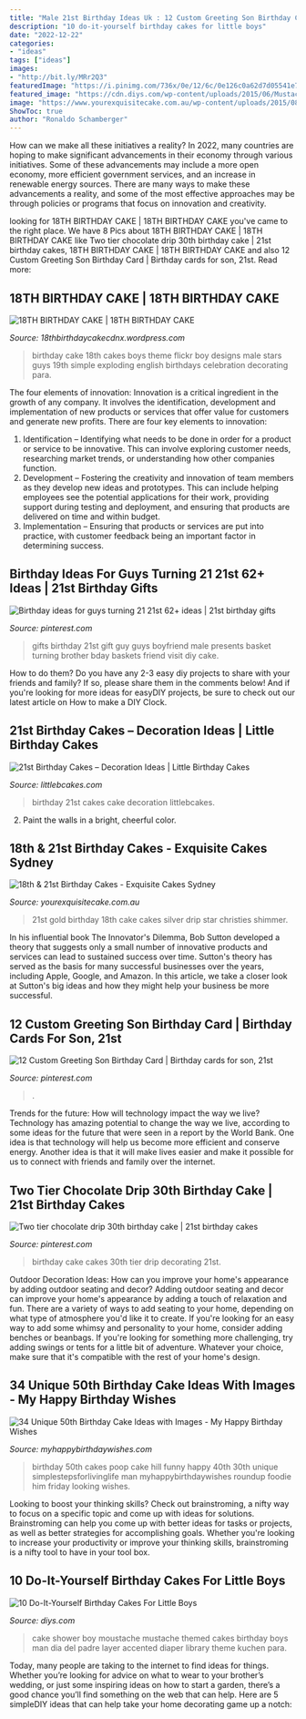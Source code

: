 ```yaml
---
title: "Male 21st Birthday Ideas Uk : 12 Custom Greeting Son Birthday Card"
description: "10 do-it-yourself birthday cakes for little boys"
date: "2022-12-22"
categories:
- "ideas"
tags: ["ideas"]
images:
- "http://bit.ly/MRr2Q3"
featuredImage: "https://i.pinimg.com/736x/0e/12/6c/0e126c0a62d7d05541e77dfa42f59bc0.jpg"
featured_image: "https://cdn.diys.com/wp-content/uploads/2015/06/Mustache-Accented-Cake.jpg"
image: "https://www.yourexquisitecake.com.au/wp-content/uploads/2015/08/21st-cake-black-and-gold-e1519548120240.jpg"
ShowToc: true
author: "Ronaldo Schamberger"
---
```



How can we make all these initiatives a reality?
In 2022, many countries are hoping to make significant advancements in their economy through various initiatives. Some of these advancements may include a more open economy, more efficient government services, and an increase in renewable energy sources. There are many ways to make these advancements a reality, and some of the most effective approaches may be through policies or programs that focus on innovation and creativity.

	

		
looking for 18TH BIRTHDAY CAKE | 18TH BIRTHDAY CAKE you've came to the right place. We have 8 Pics about 18TH BIRTHDAY CAKE | 18TH BIRTHDAY CAKE like Two tier chocolate drip 30th birthday cake | 21st birthday cakes, 18TH BIRTHDAY CAKE | 18TH BIRTHDAY CAKE and also 12 Custom Greeting Son Birthday Card | Birthday cards for son, 21st. Read more:
		
    
## 18TH BIRTHDAY CAKE | 18TH BIRTHDAY CAKE

<img loading=lazy src="http://bit.ly/MRr2Q3" onerror="this.onerror=null;this.src='https://tse2.mm.bing.net/th?id=OIP.NeeheXJlkY0_KKC8s9FCjAHaJ4&amp;pid=15.1';" alt="18TH BIRTHDAY CAKE | 18TH BIRTHDAY CAKE">

_Source: 18thbirthdaycakecdnx.wordpress.com_

>birthday cake 18th cakes boys theme flickr boy designs male stars guys 19th simple exploding english birthdays celebration decorating para. 

	

The four elements of innovation:
Innovation is a critical ingredient in the growth of any company. It involves the identification, development and implementation of new products or services that offer value for customers and generate new profits.
There are four key elements to innovation:
1) Identification – Identifying what needs to be done in order for a product or service to be innovative. This can involve exploring customer needs, researching market trends, or understanding how other companies function.
2) Development – Fostering the creativity and innovation of team members as they develop new ideas and prototypes. This can include helping employees see the potential applications for their work, providing support during testing and deployment, and ensuring that products are delivered on time and within budget. 
3) Implementation – Ensuring that products or services are put into practice, with customer feedback being an important factor in determining success.

    
## Birthday Ideas For Guys Turning 21 21st 62+ Ideas | 21st Birthday Gifts

<img loading=lazy src="https://i.pinimg.com/736x/15/91/d9/1591d918848bebecf52ff610c88fbe20.jpg" onerror="this.onerror=null;this.src='https://tse4.mm.bing.net/th?id=OIP.kFZZACn-QNgrML5cGsUIAgAAAA&amp;pid=15.1';" alt="Birthday ideas for guys turning 21 21st 62+ ideas | 21st birthday gifts">

_Source: pinterest.com_

>gifts birthday 21st gift guy guys boyfriend male presents basket turning brother bday baskets friend visit diy cake. 

	

How to do them?
Do you have any 2-3 easy diy projects to share with your friends and family? If so, please share them in the comments below! And if you're looking for more ideas for easyDIY projects, be sure to check out our latest article on How to make a DIY Clock.

    
## 21st Birthday Cakes – Decoration Ideas | Little Birthday Cakes

<img loading=lazy src="https://www.littlebcakes.com/wp-content/uploads/2014/02/Pictures-of-21st-Birthday-Cakes.jpg" onerror="this.onerror=null;this.src='https://tse3.mm.bing.net/th?id=OIP.V12uRka9KQnKLhVF543CgwHaFj&amp;pid=15.1';" alt="21st Birthday Cakes – Decoration Ideas | Little Birthday Cakes">

_Source: littlebcakes.com_

>birthday 21st cakes cake decoration littlebcakes. 

	

2. Paint the walls in a bright, cheerful color.

    
## 18th &amp; 21st Birthday Cakes - Exquisite Cakes Sydney

<img loading=lazy src="https://www.yourexquisitecake.com.au/wp-content/uploads/2015/08/21st-cake-black-and-gold-e1519548120240.jpg" onerror="this.onerror=null;this.src='https://tse3.mm.bing.net/th?id=OIP.40S296y8ApdBxZ63HzdE3QHaHe&amp;pid=15.1';" alt="18th &amp; 21st Birthday Cakes - Exquisite Cakes Sydney">

_Source: yourexquisitecake.com.au_

>21st gold birthday 18th cake cakes silver drip star christies shimmer. 

	

In his influential book The Innovator's Dilemma, Bob Sutton developed a theory that suggests only a small number of innovative products and services can lead to sustained success over time. Sutton's theory has served as the basis for many successful businesses over the years, including Apple, Google, and Amazon. In this article, we take a closer look at Sutton's big ideas and how they might help your business be more successful.

    
## 12 Custom Greeting Son Birthday Card | Birthday Cards For Son, 21st

<img loading=lazy src="https://i.pinimg.com/736x/0e/12/6c/0e126c0a62d7d05541e77dfa42f59bc0.jpg" onerror="this.onerror=null;this.src='https://tse4.mm.bing.net/th?id=OIP.pbiKOGsZz4QDOqhfgID9AQHaK2&amp;pid=15.1';" alt="12 Custom Greeting Son Birthday Card | Birthday cards for son, 21st">

_Source: pinterest.com_

>. 

	

Trends for the future: How will technology impact the way we live?
Technology has amazing potential to change the way we live, according to some ideas for the future that were seen in a report by the World Bank. One idea is that technology will help us become more efficient and conserve energy. Another idea is that it will make lives easier and make it possible for us to connect with friends and family over the internet.

    
## Two Tier Chocolate Drip 30th Birthday Cake | 21st Birthday Cakes

<img loading=lazy src="https://i.pinimg.com/736x/1f/8a/17/1f8a17edcd414db0e4734107212d7e6b--th-cake-th-birthday-cakes.jpg" onerror="this.onerror=null;this.src='https://tse1.mm.bing.net/th?id=OIP.-jRie77F137UT67WY89RZAHaNK&amp;pid=15.1';" alt="Two tier chocolate drip 30th birthday cake | 21st birthday cakes">

_Source: pinterest.com_

>birthday cake cakes 30th tier drip decorating 21st. 

	

Outdoor Decoration Ideas: How can you improve your home's appearance by adding outdoor seating and decor?
Adding outdoor seating and decor can improve your home's appearance by adding a touch of relaxation and fun. There are a variety of ways to add seating to your home, depending on what type of atmosphere you'd like it to create. If you're looking for an easy way to add some whimsy and personality to your home, consider adding benches or beanbags. If you're looking for something more challenging, try adding swings or tents for a little bit of adventure. Whatever your choice, make sure that it's compatible with the rest of your home's design.

    
## 34 Unique 50th Birthday Cake Ideas With Images - My Happy Birthday Wishes

<img loading=lazy src="https://www.myhappybirthdaywishes.com/wp-content/uploads/2016/09/poop-50th-birthday-cakes-for-men.jpg" onerror="this.onerror=null;this.src='https://tse4.mm.bing.net/th?id=OIP.xMkp6_iBoAMuB7lp4HfQTgHaNd&amp;pid=15.1';" alt="34 Unique 50th Birthday Cake Ideas with Images - My Happy Birthday Wishes">

_Source: myhappybirthdaywishes.com_

>birthday 50th cakes poop cake hill funny happy 40th 30th unique simplestepsforlivinglife man myhappybirthdaywishes roundup foodie him friday looking wishes. 

	

Looking to boost your thinking skills? Check out brainstroming, a nifty way to focus on a specific topic and come up with ideas for solutions. Brainstroming can help you come up with better ideas for tasks or projects, as well as better strategies for accomplishing goals. Whether you're looking to increase your productivity or improve your thinking skills, brainstroming is a nifty tool to have in your tool box.

    
## 10 Do-It-Yourself Birthday Cakes For Little Boys

<img loading=lazy src="https://cdn.diys.com/wp-content/uploads/2015/06/Mustache-Accented-Cake.jpg" onerror="this.onerror=null;this.src='https://tse1.mm.bing.net/th?id=OIP.Y5kUbagnS-GOPFUSlcS6wQHaL9&amp;pid=15.1';" alt="10 Do-It-Yourself Birthday Cakes For Little Boys">

_Source: diys.com_

>cake shower boy moustache mustache themed cakes birthday boys man dia del padre layer accented diaper library theme kuchen para. 

	

Today, many people are taking to the internet to find ideas for things. Whether you’re looking for advice on what to wear to your brother’s wedding, or just some inspiring ideas on how to start a garden, there’s a good chance you’ll find something on the web that can help. Here are 5 simpleDIY ideas that can help take your home decorating game up a notch: 


